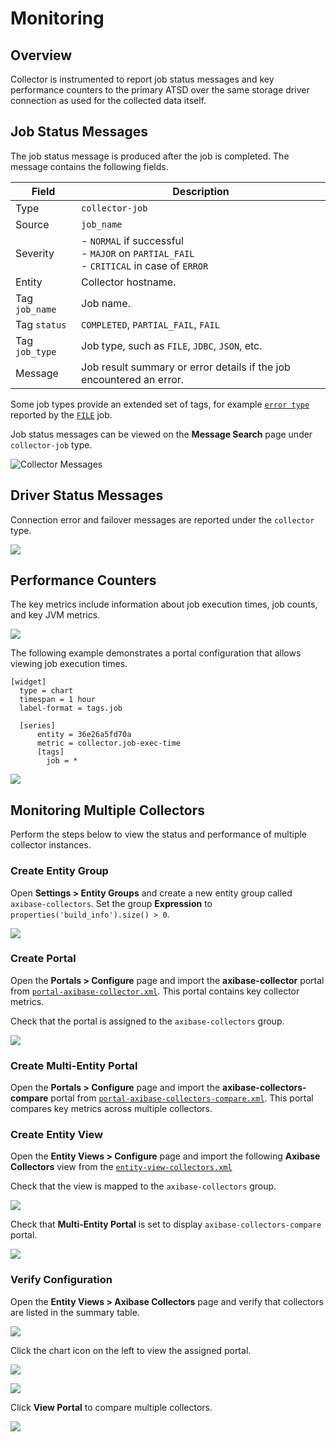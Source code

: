 # Monitoring

## Overview

Collector is instrumented to report job status messages and key performance counters to the primary ATSD over the same storage driver connection as used for the collected data itself.

## Job Status Messages

The job status message is produced after the job is completed. The message contains the following fields.

Field | Description
---|---
Type | `collector-job`
Source | `job_name`
Severity | - `NORMAL` if successful<br/>- `MAJOR` on `PARTIAL_FAIL`<br/>- `CRITICAL` in case of `ERROR`
Entity | Collector hostname.
Tag `job_name` | Job name.
Tag `status` | `COMPLETED`, `PARTIAL_FAIL`, `FAIL`
Tag `job_type` | Job type, such as `FILE`, `JDBC`, `JSON`, etc.
Message | Job result  summary or error details if the job  encountered an error.

Some job types provide an extended set of tags, for example [`error type`](./jobs/completion-messages.md) reported by the [`FILE`](./jobs/file.md) job.

Job status messages can be viewed on the **Message Search** page under `collector-job` type.

![Collector Messages](./images/monitoring-1.png)

## Driver Status Messages

Connection error and failover messages are reported under the `collector` type.

![](./images/collector-type.png)

## Performance Counters

The key metrics include information about job execution times, job counts, and key JVM metrics.

![](./images/collector-metrics.png)

The following example demonstrates a portal configuration that allows viewing job execution times.

```ls
[widget]
  type = chart
  timespan = 1 hour
  label-format = tags.job

  [series]
      entity = 36e26a5fd70a
      metric = collector.job-exec-time
      [tags]
        job = *
```

![](./images/job-execution-times.png)

## Monitoring Multiple Collectors

Perform the steps below to view the status and performance of multiple collector instances.

### Create Entity Group

Open **Settings > Entity Groups** and create a new entity group called `axibase-collectors`. Set the group **Expression** to `properties('build_info').size() > 0`.

![](./images/collector-group.png)

### Create Portal

Open the **Portals > Configure** page and import the **axibase-collector** portal from [`portal-axibase-collector.xml`](./files/portal-axibase-collector.xml). This portal contains key collector metrics.

Check that the portal is assigned to the `axibase-collectors` group.

![](./images/portal-assign.png)

### Create Multi-Entity Portal

Open the **Portals > Configure** page and import the **axibase-collectors-compare** portal from [`portal-axibase-collectors-compare.xml`](./files/portal-axibase-collectors-compare.xml). This portal compares key metrics across multiple collectors.

### Create Entity View

Open the **Entity Views > Configure** page and import the following **Axibase Collectors** view from the [`entity-view-collectors.xml`](./files/entity-view-collectors.xml)

Check that the view is mapped to the `axibase-collectors` group.

![](./images/entity-view-map.png)

Check that **Multi-Entity Portal** is set to display `axibase-collectors-compare` portal.

![](./images/monitor-collectors-multi-set.png)

### Verify Configuration

Open the **Entity Views > Axibase Collectors** page and verify that collectors are listed in the summary table.

![](./images/collectors-ev.png)

Click the chart icon on the left to view the assigned portal.

![](./images/portal-ev.png)

![](./images/collector-portal.png)

Click **View Portal** to compare multiple collectors.

![](./images/monitor-collectors-multi-select.png)